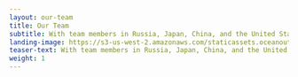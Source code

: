```yaml
---
layout: our-team
title: Our Team
subtitle: With team members in Russia, Japan, China, and the United States, we are a team of fishermen, scientists, entrepreneurs, and conservationists.
landing-image: https://s3-us-west-2.amazonaws.com/staticassets.oceanoutcomes.org/rollover+images/our-team-hover.jpg
teaser-text: With team members in Russia, Japan, China, and the United States, we are a team of fishermen, scientists, entrepreneurs, and conservationists.
weight: 1
---
```

